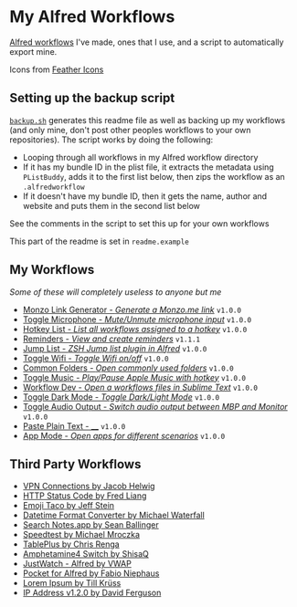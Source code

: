 # My Alfred Workflows

[Alfred workflows](https://www.alfredapp.com/workflows/) I've made, ones that I use, and a script to automatically export mine.

Icons from [Feather Icons](https://feathericons.com)

## Setting up the backup script

[`backup.sh`](backup.sh) generates this readme file as well as backing up my workflows (and only mine, don't post other peoples workflows to your own repositories). The script works by doing the following:

- Looping through all workflows in my Alfred workflow directory
- If it has my bundle ID in the plist file, it extracts the metadata using `PListBuddy`, adds it to the first list below, then zips the workflow as an `.alfredworkflow`
- If it doesn't have my bundle ID, then it gets the name, author and website and puts them in the second list below

See the comments in the script to set this up for your own workflows

This part of the readme is set in `readme.example`

## My Workflows

 _Some of these will completely useless to anyone but me_ 


- [Monzo Link Generator - _Generate a Monzo.me link_](https://github.com/rknightuk/alfred-workflows/raw/main/workflows/monzo-link-generator.alfredworkflow) `v1.0.0` 
- [Toggle Microphone - _Mute/Unmute microphone input_](https://github.com/rknightuk/alfred-workflows/raw/main/workflows/toggle-microphone.alfredworkflow) `v1.0.0` 
- [Hotkey List - _List all workflows assigned to a hotkey_](https://github.com/rknightuk/alfred-workflows/raw/main/workflows/hotkey-list.alfredworkflow) `v1.0.0` 
- [Reminders - _View and create reminders_](workflows/reminders) `v1.1.1` 
- [Jump List - _ZSH Jump list plugin in Alfred_](https://github.com/rknightuk/alfred-workflows/raw/main/workflows/jump-list.alfredworkflow) `v1.0.0` 
- [Toggle Wifi - _Toggle Wifi on/off_](https://github.com/rknightuk/alfred-workflows/raw/main/workflows/toggle-wifi.alfredworkflow) `v1.0.0` 
- [Common Folders - _Open commonly used folders_](https://github.com/rknightuk/alfred-workflows/raw/main/workflows/common-folders.alfredworkflow) `v1.0.0` 
- [Toggle Music - _Play/Pause Apple Music with hotkey_](https://github.com/rknightuk/alfred-workflows/raw/main/workflows/toggle-music.alfredworkflow) `v1.0.0` 
- [Workflow Dev - _Open a workflows files in Sublime Text_](https://github.com/rknightuk/alfred-workflows/raw/main/workflows/workflow-dev.alfredworkflow) `v1.0.0` 
- [Toggle Dark Mode - _Toggle Dark/Light Mode_](https://github.com/rknightuk/alfred-workflows/raw/main/workflows/toggle-dark-mode.alfredworkflow) `v1.0.0` 
- [Toggle Audio Output - _Switch audio output between MBP and Monitor_](https://github.com/rknightuk/alfred-workflows/raw/main/workflows/toggle-audio.alfredworkflow) `v1.0.0` 
- [Paste Plain Text - __](https://github.com/rknightuk/alfred-workflows/raw/main/workflows/paste-plain-text.alfredworkflow) `v1.0.0` 
- [App Mode - _Open apps for different scenarios_](https://github.com/rknightuk/alfred-workflows/raw/main/workflows/computer-mode.alfredworkflow) `v1.0.0` 

## Third Party Workflows

- [VPN Connections by Jacob Helwig](https://technosorcery.net) 
- [HTTP Status Code by Fred Liang](https://github.com/ilstar/http_status_code) 
- [Emoji Taco by Jeff Stein](https://github.com/jeeftor/EmojiTaco) 
- [Datetime Format Converter by Michael Waterfall](twitter.com/mwaterfall) 
- [Search Notes.app by Sean Ballinger](https://github.com/sballin/alfred-search-notes-app) 
- [Speedtest by Michael Mroczka](http://michaelmroczka.com/) 
- [TablePlus by Chris Renga](https://www.chrisrenga.com) 
- [Amphetamine4 Switch by ShisaQ](https://shisaq.github.io) 
- [JustWatch - Alfred by VWAP](https://twitter.com/vinayw) 
- [Pocket for Alfred by Fabio Niephaus](https://github.com/fniephaus/alfred-pocket/) 
- [Lorem Ipsum by Till Krüss](https://till.im) 
- [IP Address v1.2.0 by David Ferguson](jdfwarrior.tumblr.com) 

